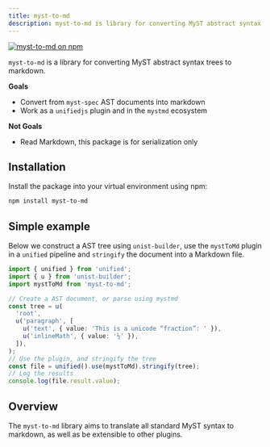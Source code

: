 ```yaml
---
title: myst-to-md
description: myst-to-md is library for converting MyST abstract syntax trees to markdown.
---
```


[![myst-to-md on npm](https://img.shields.io/npm/v/myst-to-md.svg)](https://www.npmjs.com/package/myst-to-md)

`myst-to-md` is a library for converting MyST abstract syntax trees to markdown.

**Goals**

- Convert from `myst-spec` AST documents into markdown
- Work as a `unifiedjs` plugin and in the `mystmd` ecosystem

**Not Goals**

- Read Markdown, this package is for serialization only

## Installation

Install the package into your virtual environment using npm:

```bash
npm install myst-to-md
```

## Simple example

Below we construct a AST tree using `unist-builder`, use the `mystToMd`
plugin in a `unified` pipeline and `stringify` the document into a Markdown file.

```typescript
import { unified } from 'unified';
import { u } from 'unist-builder';
import mystToMd from 'myst-to-md';

// Create a AST document, or parse using mystmd
const tree = u(
  'root',
  u('paragraph', [
    u('text', { value: 'This is a unicode “fraction”: ' }),
    u('inlineMath', { value: '½' }),
  ]),
);
// Use the plugin, and stringify the tree
const file = unified().use(mystToMd).stringify(tree);
// Log the results
console.log(file.result.value);
```

## Overview

The `myst-to-md` library aims to translate all standard MyST syntax to markdown, as well as be extensible to other plugins.

